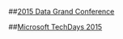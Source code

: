 ##[2015 Data Grand Conference](https://github.com/DevStarSJ/Study/tree/master/Blog/Conference/2015/DGC.md)

##[Microsoft TechDays 2015](https://github.com/DevStarSJ/Study/tree/master/Blog/Conference/2015/TechDays2015.md)
